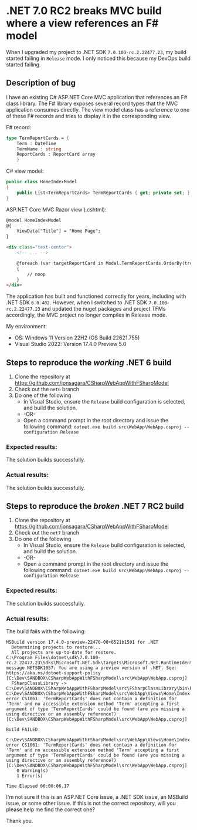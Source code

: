 # .NET 7.0 RC2 breaks MVC build where a view references an F# model

When I upgraded my project to .NET SDK `7.0.100-rc.2.22477.23`, my build started failing in `Release` mode. I only noticed this because my DevOps build started failing.

## Description of bug

I have an existing C# ASP.NET Core MVC application that references an F# class library. The F# library exposes several record types that the MVC application consumes directly. The view model class has a reference to one of these F# records and tries to display it in the corresponding view.

F# record:

```fsharp
type TermReportCards = {
    Term : DateTime
    TermName : string
    ReportCards : ReportCard array
    }
```

C# view model:

```csharp
public class HomeIndexModel
{
    public List<TermReportCards> TermReportCards { get; private set; } = new();
}
```

ASP.NET Core MVC Razor view (.cshtml):

```html
@model HomeIndexModel
@{
    ViewData["Title"] = "Home Page";
}

<div class="text-center">
    <!-- ... -->

    @foreach (var targetReportCard in Model.TermReportCards.OrderBy(trc => trc.Term))
    {
        // noop
    }
</div>
```

The application has built and functioned correctly for years, including with .NET SDK `6.0.402`. However, when I switched to .NET SDK `7.0.100-rc.2.22477.23` and updated the nuget packages and project TFMs accordingly, the MVC project no longer compiles in Release mode.

My environment:

- OS: Windows 11 Version 22H2 (OS Build 22621.755)
- Visual Studio 2022: Version 17.4.0 Preview 5.0


## Steps to reproduce the *working* .NET 6 build

1. Clone the repository at https://github.com/jonsagara/CSharpWebAppWithFSharpModel
1. Check out the `net6` branch
1. Do one of the following
   - In Visual Studio, ensure the `Release` build configuration is selected, and build the solution.
   - -OR-
   - Open a command prompt in the root directory and issue the following command: `dotnet.exe build src\WebApp\WebApp.csproj --configuration Release `

### Expected results:

The solution builds successfully.

### Actual results:

The solution builds successfully.

## Steps to reproduce the *broken* .NET 7 RC2 build

1. Clone the repository at https://github.com/jonsagara/CSharpWebAppWithFSharpModel
1. Check out the `net7` branch
1. Do one of the following
   - In Visual Studio, ensure the `Release` build configuration is selected, and build the solution.
   - -OR-
   - Open a command prompt in the root directory and issue the following command: `dotnet.exe build src\WebApp\WebApp.csproj --configuration Release `

### Expected results:

The solution builds successfully.

### Actual results:

The build fails with the following:

```
MSBuild version 17.4.0-preview-22470-08+6521b1591 for .NET
  Determining projects to restore...
  All projects are up-to-date for restore.
C:\Program Files\dotnet\sdk\7.0.100-rc.2.22477.23\Sdks\Microsoft.NET.Sdk\targets\Microsoft.NET.RuntimeIdentifierInference.targets(257,5): message NETSDK1057: You are using a preview version of .NET. See: https://aka.ms/dotnet-support-policy [C:\Dev\SANDBOX\CSharpWebAppWithFSharpModel\src\WebApp\WebApp.csproj]
  FSharpClassLibrary -> C:\Dev\SANDBOX\CSharpWebAppWithFSharpModel\src\FSharpClassLibrary\bin\Release\net7.0\FSharpClassLibrary.dll
C:\Dev\SANDBOX\CSharpWebAppWithFSharpModel\src\WebApp\Views\Home\Index.cshtml(10,80): error CS1061: 'TermReportCards' does not contain a definition for 'Term' and no accessible extension method 'Term' accepting a first argument of type 'TermReportCards' could be found (are you missing a using directive or an assembly reference?) [C:\Dev\SANDBOX\CSharpWebAppWithFSharpModel\src\WebApp\WebApp.csproj]

Build FAILED.

C:\Dev\SANDBOX\CSharpWebAppWithFSharpModel\src\WebApp\Views\Home\Index.cshtml(10,80): error CS1061: 'TermReportCards' does not contain a definition for 'Term' and no accessible extension method 'Term' accepting a first argument of type 'TermReportCards' could be found (are you missing a using directive or an assembly reference?) [C:\Dev\SANDBOX\CSharpWebAppWithFSharpModel\src\WebApp\WebApp.csproj]
    0 Warning(s)
    1 Error(s)

Time Elapsed 00:00:06.17
```

I'm not sure if this is an ASP.NET Core issue, a .NET SDK issue, an MSBuild issue, or some other issue. If this is not the correct repository, will you please help me find the correct one?

Thank you.